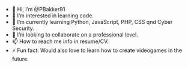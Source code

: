 - 👋 Hi, I’m @PBakker91
- 👀 I’m interested in learning code.
- 🌱 I’m currently learning Python, JavaScript, PHP, CSS qnd Cyber Security.
- 💞️ I’m looking to collaborate on a professional level.
- 📫 How to reach me info in resume/CV.
- ⚡ Fun fact: Would also love to learn how to create videogames in the future.

<!---
PBakker91/PBakker91 is a ✨ special ✨ repository because its `README.md` (this file) appears on your GitHub profile.
You can click the Preview link to take a look at your changes.
--->
